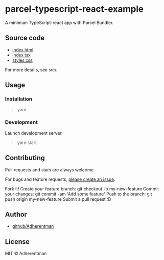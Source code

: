 # parcel-typescript-react-example

A minimum TypeScript-react app with Parcel Bundler.

## Source code

* [index.html](index.html)
* [index.tsx](src/index.tsc)
* [styles.css](src/styles.css)

For more details, see src/.

## Usage

### Installation

> yarn

### Development

Launch development server.

> yarn start

## Contributing

Pull requests and stars are always welcome.

For bugs and feature requests, [please create an issue](https://github.com/Adherentman/parcel-typescript-react-example/issues).

Fork it!
Create your feature branch: git checkout -b my-new-feature
Commit your changes: git commit -am 'Add some feature'
Push to the branch: git push origin my-new-feature
Submit a pull request :D

## Author

* [github/Adherentman](https://github.com/Adherentman)

## License

MIT © Adherentman